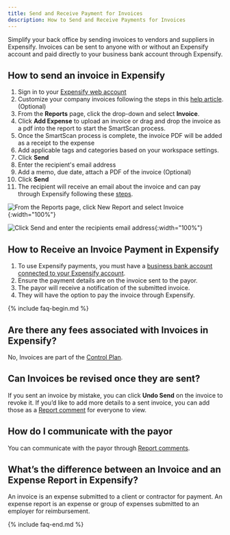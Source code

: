 ```yaml
---
title: Send and Receive Payment for Invoices
description: How to Send and Receive Payments for Invoices
---
```


Simplify your back office by sending invoices to vendors and suppliers in Expensify. 
Invoices can be sent to anyone with or without an Expensify account and paid directly to your business bank account through Expensify. 

## How to send an invoice in Expensify

1. Sign in to your [Expensify web account](www.expensify.com)
2. Customize your company invoices following the steps in this [help article](https://help.expensify.com/articles/expensify-classic/workspaces/Set-Up-Invoicing). (Optional)
3. From the **Reports** page, click the drop-down and select **Invoice**.
4. Click **Add Expense** to upload an invoice or drag and drop the invoice as a pdf into the report to start the SmartScan process.
5. Once the SmartScan process is complete, the invoice PDF will be added as a receipt to the expense
6. Add applicable tags and categories based on your workspace settings.
7. Click **Send**
8. Enter the recipient's email address
9. Add a memo, due date, attach a PDF of the invoice (Optional)
10. Click **Send**
11. The recipient will receive an email about the invoice and can pay through Expensify following these [steps](https://help.expensify.com/articles/expensify-classic/bank-accounts-and-payments/payments/Pay-an-Invoice).

![From the Reports page, click New Report and select Invoice](https://help.expensify.com/assets/images/ExpensifyHelp_OldDot_SendInvoice.png){:width="100%"}

![Click Send and enter the recipients email address](https://help.expensify.com/assets/images/ExpensifyHelp_OldDot_SendInvoice.png){:width="100%"}

## How to Receive an Invoice Payment in Expensify 

1. To use Expensify payments, you must have a [business bank account connected to your Expensify account](https://help.expensify.com/articles/expensify-classic/bank-accounts-and-payments/bank-accounts/Connect-US-Business-Bank-Account).
2. Ensure the payment details are on the invoice sent to the payor.
3. The payor will receive a notification of the submitted invoice.
4. They will have the option to pay the invoice through Expensify.

{% include faq-begin.md %}

## Are there any fees associated with Invoices in Expensify?
No, Invoices are part of the [Control Plan](https://help.expensify.com/articles/expensify-classic/expensify-billing/Change-Plan-Or-Subscription#change-group-plan).

## Can Invoices be revised once they are sent?
If you sent an invoice by mistake, you can click **Undo Send** on the invoice to revoke it. If you’d like to add more details to a sent invoice, you can add those as a [Report comment](https://help.expensify.com/articles/expensify-classic/reports/Add-comments-and-attachments-to-a-report) for everyone to view.

## How do I communicate with the payor
You can communicate with the payor through [Report comments](https://help.expensify.com/articles/expensify-classic/reports/Add-comments-and-attachments-to-a-report). 

## What’s the difference between an Invoice and an Expense Report in Expensify?
An invoice is an expense submitted to a client or contractor for payment. An expense report is an expense or group of expenses submitted to an employer for reimbursement. 

{% include faq-end.md %}
